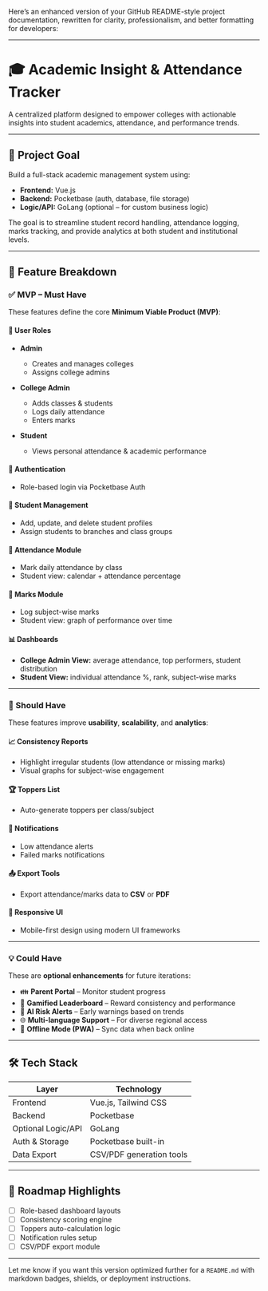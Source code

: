 Here’s an enhanced version of your GitHub README-style project documentation, rewritten for clarity, professionalism, and better formatting for developers:

---

# 🎓 Academic Insight & Attendance Tracker

A centralized platform designed to empower colleges with actionable insights into student academics, attendance, and performance trends.

---

## 🧠 Project Goal

Build a full-stack academic management system using:

* **Frontend:** Vue.js
* **Backend:** Pocketbase (auth, database, file storage)
* **Logic/API:** GoLang (optional – for custom business logic)

The goal is to streamline student record handling, attendance logging, marks tracking, and provide analytics at both student and institutional levels.

---

## 🧩 Feature Breakdown

### ✅ MVP – Must Have

These features define the core **Minimum Viable Product (MVP)**:

#### 🔐 User Roles

* **Admin**

  * Creates and manages colleges
  * Assigns college admins
* **College Admin**

  * Adds classes & students
  * Logs daily attendance
  * Enters marks
* **Student**

  * Views personal attendance & academic performance

#### 🔐 Authentication

* Role-based login via Pocketbase Auth

#### 👥 Student Management

* Add, update, and delete student profiles
* Assign students to branches and class groups

#### 📅 Attendance Module

* Mark daily attendance by class
* Student view: calendar + attendance percentage

#### 📝 Marks Module

* Log subject-wise marks
* Student view: graph of performance over time

#### 📊 Dashboards

* **College Admin View:** average attendance, top performers, student distribution
* **Student View:** individual attendance %, rank, subject-wise marks

---

### 🚀 Should Have

These features improve **usability**, **scalability**, and **analytics**:

#### 📈 Consistency Reports

* Highlight irregular students (low attendance or missing marks)
* Visual graphs for subject-wise engagement

#### 🏆 Toppers List

* Auto-generate toppers per class/subject

#### 🔔 Notifications

* Low attendance alerts
* Failed marks notifications

#### 📤 Export Tools

* Export attendance/marks data to **CSV** or **PDF**

#### 📱 Responsive UI

* Mobile-first design using modern UI frameworks

---

### 💡 Could Have

These are **optional enhancements** for future iterations:

* 👪 **Parent Portal** – Monitor student progress
* 🏅 **Gamified Leaderboard** – Reward consistency and performance
* 🤖 **AI Risk Alerts** – Early warnings based on trends
* 🌐 **Multi-language Support** – For diverse regional access
* 📶 **Offline Mode (PWA)** – Sync data when back online

---

## 🛠️ Tech Stack

| Layer              | Technology               |
| ------------------ | ------------------------ |
| Frontend           | Vue.js, Tailwind CSS     |
| Backend            | Pocketbase               |
| Optional Logic/API | GoLang                   |
| Auth & Storage     | Pocketbase built-in      |
| Data Export        | CSV/PDF generation tools |

---

## 📌 Roadmap Highlights

* [ ] Role-based dashboard layouts
* [ ] Consistency scoring engine
* [ ] Toppers auto-calculation logic
* [ ] Notification rules setup
* [ ] CSV/PDF export module

---

Let me know if you want this version optimized further for a `README.md` with markdown badges, shields, or deployment instructions.


